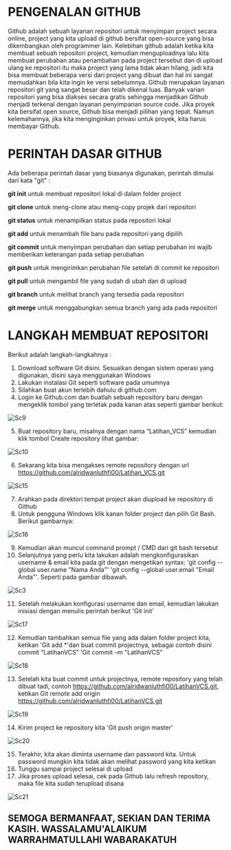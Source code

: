 # PENGENALAN GITHUB
 
 Github adalah sebuah layanan repositori untuk menyimpan project secara online, project yang kita upload di github bersifat
open-source yang bisa dikembangkan oleh programmer lain. Kelebihan github adalah ketika kita membuat sebuah repositori
project, kemudian menguploadnya lalu kita membuat perubahan atau penambahan pada project tersebut dan di upload ulang ke
repositori itu maka project yang lama tidak akan hilang, jadi kita bisa membuat beberapa versi dari project yang dibuat dan 
hal ini sangat memudahkan bila kita ingin ke versi sebelumnya.
 Github merupakan layanan repositori git yang sangat besar dan telah dikenal luas. Banyak varian repositori yang bisa diakses
secara gratis sehingga menjadikan Github menjadi terkenal dengan layanan penyimpanan source code. Jika proyek kita bersifat 
open source, Github bisa menjadi pilihan yang tepat. Namun kelemahannya, jika kita menginginkan privasi untuk proyek, kita
harus membayar Github.
	
# PERINTAH DASAR GITHUB
 
 Ada beberapa perintah dasar yang biasanya digunakan, perintah dimulai dari kata "git" :

**git init**
untuk membuat repositori lokal di dalam folder project

**git clone**
untuk meng-clone atau meng-copy projek dari repositori

**git status**
untuk menampilkan status pada repositori lokal

**git add**
untuk menambah file baru pada repositori yang dipilih

**git commit**
untuk menyimpan perubahan dan setiap perubahan ini wajib memberikan keterangan pada setiap perubahan

**git push**
untuk mengirimkan perubahan file setelah di commit ke repositori

**git pull**
untuk mengambil file yang sudah di ubah dan di upload

**git branch**
untuk melihat branch yang tersedia pada repositori

**git merge**
untuk menggabungkan semua branch yang ada pada repositori

# LANGKAH MEMBUAT REPOSITORI
 
 Berikut adalah langkah-langkahnya :

1. Download software Git disini. Sesuaikan dengan sistem operasi yang digunakan, disini saya menggunakan Windows
2. Lakukan instalasi Git seperti software pada umumnya
3. Silahkan buat akun terlebih dahulu di github.com
4. Login ke Github.com dan buatlah sebuah repository baru dengan mengeklik tombol yang terletak pada kanan atas seperti gambar berikut:

![Sc9](https://user-images.githubusercontent.com/73066008/97151751-8812b400-17a2-11eb-87f4-df499b34c254.png)

5. Buat repository baru, misalnya dengan nama “Latihan_VCS” kemudian klik tombol Create repository lihat gambar:

![Sc10](https://user-images.githubusercontent.com/73066008/97152028-e9d31e00-17a2-11eb-82b0-813bfe64dfb6.png)

6. Sekarang kita bisa mengakses remote repository dengan url
https://github.com/alridwanluthfi00/Latihan_VCS.git

![Sc15](https://user-images.githubusercontent.com/73066008/97153453-16883500-17a5-11eb-8955-27ec656b3fe2.png)

7. Arahkan pada direktori tempat project akan diupload ke repository di Github
8. Untuk pengguna Windows klik kanan folder project dan pilih Git Bash. Berikut gambarnya:

![Sc16](https://user-images.githubusercontent.com/73066008/97154517-8c40d080-17a6-11eb-9ebd-bd103161525e.png)

9. Kemudian akan muncul command prompt / CMD dari git bash tersebut
10. Selanjutnya yang perlu kita lakukan adalah mengkonfigurasikan username & email kita pada git dengan mengetikan syntax: 
 'git config --global user.name "Nama Anda"' 'git config --global user.email "Email Anda"'. Seperti pada gambar dibawah.

![Sc3](https://user-images.githubusercontent.com/73066008/96375780-4338bd00-11a5-11eb-9f1a-702a4b27f3af.png)

11.  Setelah melakukan konfigurasi username dan email, kemudian lakukan inisiasi dengan menulis perintah berikut
 'Git init'

![Sc17](https://user-images.githubusercontent.com/73066008/97158390-eee89b00-17ab-11eb-92a4-7104bfe88b12.png)

12. Kemudian tambahkan semua file yang ada dalam folder project kita, ketikan
 'Git add *'dan buat commit projectnya, sebagai contoh disini commit “LatihanVCS”
 'Git commit –m "LatihanVCS"

![Sc18](https://user-images.githubusercontent.com/73066008/97165711-b3070300-17b6-11eb-93f0-b59966ca900a.png)

13. Setelah kita buat commit untuk projectnya, remote repository yang telah dibuat tadi, contoh https://github.com/alridwanluthfi00/LatihanVCS.git, ketikan
Git remote add origin https://github.com/alridwanluthfi00/LatihanVCS.git

![Sc19](https://user-images.githubusercontent.com/73066008/97167318-2c075a00-17b9-11eb-89e7-067d52dc1eed.png)

14. Kirim project ke repository kita
 'Git push origin master'

![Sc20](https://user-images.githubusercontent.com/73066008/97168317-d3d15780-17ba-11eb-96bc-d2baecca2231.png)

15. Terakhir, kita akan diminta username dan password kita. Untuk password mungkin kita tidak akan melihat password yang kita ketikan
16. Tunggu sampai project selesai di upload
17. Jika proses upload selesai, cek pada Github lalu refresh repository, maka file kita sudah terupload disana

![Sc21](https://user-images.githubusercontent.com/73066008/97168689-6eca3180-17bb-11eb-9e7e-c898e48e8269.png)


## SEMOGA BERMANFAAT, SEKIAN DAN TERIMA KASIH. WASSALAMU'ALAIKUM WARRAHMATULLAHI WABARAKATUH
